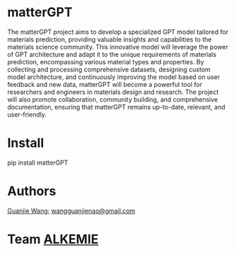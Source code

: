 # matterGPT
The matterGPT project aims to develop a specialized GPT model tailored for materials prediction, providing valuable insights and capabilities to the materials science community. This innovative model will leverage the power of GPT architecture and adapt it to the unique requirements of materials prediction, encompassing various material types and properties. By collecting and processing comprehensive datasets, designing custom model architecture, and continuously improving the model based on user feedback and new data, matterGPT will become a powerful tool for researchers and engineers in materials design and research. The project will also promote collaboration, community building, and comprehensive documentation, ensuring that matterGPT remains up-to-date, relevant, and user-friendly.

# Install
pip install  matterGPT


# Authors
[Guanjie Wang](https://alkemine.cn/gjwang); wangguanjienao@gmail.com



# Team [ALKEMIE](https://alkemine.cn)